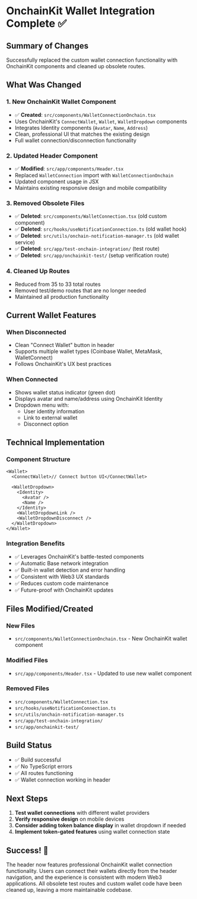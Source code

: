 # OnchainKit Wallet Integration Complete ✅

## Summary of Changes

Successfully replaced the custom wallet connection functionality with OnchainKit components and cleaned up obsolete routes.

## What Was Changed

### 1. New OnchainKit Wallet Component

- ✅ **Created**: `src/components/WalletConnectionOnchain.tsx`
- Uses OnchainKit's `ConnectWallet`, `Wallet`, `WalletDropdown` components
- Integrates Identity components (`Avatar`, `Name`, `Address`)
- Clean, professional UI that matches the existing design
- Full wallet connection/disconnection functionality

### 2. Updated Header Component

- ✅ **Modified**: `src/app/components/Header.tsx`
- Replaced `WalletConnection` import with `WalletConnectionOnchain`
- Updated component usage in JSX
- Maintains existing responsive design and mobile compatibility

### 3. Removed Obsolete Files

- ✅ **Deleted**: `src/components/WalletConnection.tsx` (old custom component)
- ✅ **Deleted**: `src/hooks/useNotificationConnection.ts` (old wallet hook)
- ✅ **Deleted**: `src/utils/onchain-notification-manager.ts` (old wallet service)
- ✅ **Deleted**: `src/app/test-onchain-integration/` (test route)
- ✅ **Deleted**: `src/app/onchainkit-test/` (setup verification route)

### 4. Cleaned Up Routes

- Reduced from 35 to 33 total routes
- Removed test/demo routes that are no longer needed
- Maintained all production functionality

## Current Wallet Features

### When Disconnected

- Clean "Connect Wallet" button in header
- Supports multiple wallet types (Coinbase Wallet, MetaMask, WalletConnect)
- Follows OnchainKit's UX best practices

### When Connected

- Shows wallet status indicator (green dot)
- Displays avatar and name/address using OnchainKit Identity
- Dropdown menu with:
  - User identity information
  - Link to external wallet
  - Disconnect option

## Technical Implementation

### Component Structure

```tsx
<Wallet>
  <ConnectWallet>// Connect button UI</ConnectWallet>

  <WalletDropdown>
    <Identity>
      <Avatar />
      <Name />
    </Identity>
    <WalletDropdownLink />
    <WalletDropdownDisconnect />
  </WalletDropdown>
</Wallet>
```

### Integration Benefits

- ✅ Leverages OnchainKit's battle-tested components
- ✅ Automatic Base network integration
- ✅ Built-in wallet detection and error handling
- ✅ Consistent with Web3 UX standards
- ✅ Reduces custom code maintenance
- ✅ Future-proof with OnchainKit updates

## Files Modified/Created

### New Files

- `src/components/WalletConnectionOnchain.tsx` - New OnchainKit wallet component

### Modified Files

- `src/app/components/Header.tsx` - Updated to use new wallet component

### Removed Files

- `src/components/WalletConnection.tsx`
- `src/hooks/useNotificationConnection.ts`
- `src/utils/onchain-notification-manager.ts`
- `src/app/test-onchain-integration/`
- `src/app/onchainkit-test/`

## Build Status

- ✅ Build successful
- ✅ No TypeScript errors
- ✅ All routes functioning
- ✅ Wallet connection working in header

## Next Steps

1. **Test wallet connections** with different wallet providers
2. **Verify responsive design** on mobile devices
3. **Consider adding token balance display** in wallet dropdown if needed
4. **Implement token-gated features** using wallet connection state

## Success! 🎉

The header now features professional OnchainKit wallet connection functionality. Users can connect their wallets directly from the header navigation, and the experience is consistent with modern Web3 applications. All obsolete test routes and custom wallet code have been cleaned up, leaving a more maintainable codebase.
